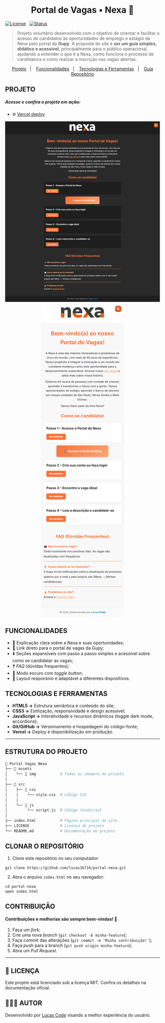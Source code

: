 <h1 align="center">Portal de Vagas • Nexa 💼</h1>

<div>

[![License](https://img.shields.io/badge/Licença-MIT-blue)](./LICENSE)&nbsp;&nbsp;
[![Status](https://img.shields.io/badge/Status-Finalizado-orange)]()

</div>

> Projeto voluntário desenvolvido com o objetivo de orientar e facilitar o acesso de candidatos às oportunidades de emprego e estágio da Nexa pelo portal da **Gupy**. A proposta do site é **ser um guia simples, didático e acessível**, principalmente para o público operacional, ajudando a entender o que é a Nexa, como funciona o processo de candidatura e como realizar a inscrição nas vagas abertas.

<p align="center">
  <a href="#projeto">Projeto</a>&nbsp;&nbsp;&nbsp;|&nbsp;&nbsp;&nbsp;
  <a href="#funcionalidades">Funcionalidades</a>&nbsp;&nbsp;&nbsp;|&nbsp;&nbsp;&nbsp;
  <a href="#tecnologias-e-ferramentas">Tecnologias e Ferramentas</a>&nbsp;&nbsp;&nbsp;|&nbsp;&nbsp;&nbsp;
  <a href="#estruturação-do-projeto">Guia Repositório</a>
</p>

<h2 id="projeto">PROJETO</h2>
<h5>Acesse e confira o projeto em ação:</h5>

- 🌐 <a href="https://portalnexa.vercel.app/">Vercel deploy</a>

<div align="center">
   <a href="https://portalnexa.vercel.app/"><img src="./assets/img/Captura de Tela.png"></a>
   <a href="https://portalnexa.vercel.app/"><img src="./assets/img/Captura de Tela 2.png"></a>
 </div>

<h2 id="funcionalidades">FUNCIONALIDADES</h2>

- 📢 Explicação clara sobre a Nexa e suas oportunidades;
- 🔗 Link direto para o portal de vagas da Gupy;
- ⬇️ Seções expansíveis com passo a passo simples e acessível sobre como se candidatar as vagas;
- ❓ _FAQ_ (dúvidas frequentes);
- 🌙 Modo escuro com _toggle button_;
- 📱 Layout responsivo e adaptável a diferentes dispositivos.

<h2 id="tecnologias-e-ferramentas">TECNOLOGIAS E FERRAMENTAS</h2>

- **HTML5 →** Estrutura semântica e conteúdo do site;
- **CSS3 →** Estilização, responsividade e design acessível;
- **JavaScript →** Interatividade e recursos dinâmicos (toggle dark mode, accordions);
- **Git/GitHub →** Versionamento e hospedagem do código-fonte;
- **Vercel →** Deploy e disponibilização em produção.

---

<h2 id="estruturação-do-projeto">ESTRUTURA DO PROJETO</h2>

```bash
📁 Portal Vagas Nexa
├── 📁 assets
│    └── 📂 img           # Todas as imagens do projeto
│
├── 📁 src
│    ├── 📂 css
│    │    └── style.css  # Código CSS
│    │
│    └── 📂 js
│         └── script.js  # Código JavaScript
│
├── index.html           # Página principal do site
├── LICENSE              # Licença do projeto
└── README.md            # Documentação do projeto

```

<h2>CLONAR O REPOSITÓRIO</h2>

1. Clone este repositório no seu computador:

```
git clone https://github.com/lucas16716/portal-nexa.git
```

2. Abra o arquivo `index.html` no seu navegador:

```
cd portal-nexa
open index.html
```

<h2>CONTRIBUIÇÃO</h2>
<h4>Contribuições e melhorias são sempre bem-vindas! 🤝</h4>

1. Faça um _fork_;
2. Crie uma nova _branch_ (`git checkout -b minha-feature`);
3. Faça _commit_ das alterações (`git commit -m 'Minha contribuição!'`);
4. Faça _push_ para a branch (`git push origin minha-feature`);
5. Abra um _Pull Request_.

---

<h2>📄 LICENÇA</h2>
<p>Este projeto está licenciado sob a licença MIT. Confira os detalhes na documentação oficial.</p>

<h2>🧑🏻‍💻 AUTOR</h2>
<p>Desenvolvido por <a href="https://bio.site/lucascode">Lucas Code</a> visando a melhor experiência do usuário.</p>
